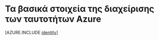 <properties
    pageTitle="Azure ταυτότητας | Microsoft Azure"
    description="Μάθετε σχετικά με τη χρήση Azure Active Directory."
    services="active-directory"
    documentationCenter=".net"
    authors="curtand"
    manager="femila"
    editor=""/>

<tags
    ms.service="active-directory"
    ms.workload="identity"
    ms.tgt_pltfrm="na"
    ms.devlang="na"
    ms.topic="article"
    ms.date="10/04/2016"
    ms.author="curtand"/>


# <a name="the-fundamentals-of-azure-identity-management"></a>Τα βασικά στοιχεία της διαχείρισης των ταυτοτήτων Azure





[AZURE.INCLUDE [identity](../../includes/identity.md)]
